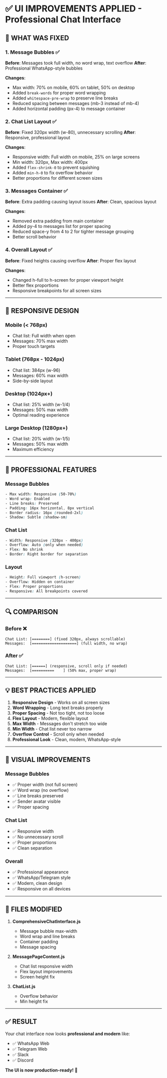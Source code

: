 # ✅ UI IMPROVEMENTS APPLIED - Professional Chat Interface

## 🎨 WHAT WAS FIXED

### 1. Message Bubbles ✅
**Before**: Messages took full width, no word wrap, text overflow
**After**: Professional WhatsApp-style bubbles

**Changes**:
- Max width: 70% on mobile, 60% on tablet, 50% on desktop
- Added `break-words` for proper word wrapping
- Added `whitespace-pre-wrap` to preserve line breaks
- Reduced spacing between messages (mb-3 instead of mb-4)
- Added horizontal padding (px-4) to message container

### 2. Chat List Layout ✅
**Before**: Fixed 320px width (w-80), unnecessary scrolling
**After**: Responsive, professional layout

**Changes**:
- Responsive width: Full width on mobile, 25% on large screens
- Min width: 320px, Max width: 400px
- Added `flex-shrink-0` to prevent squishing
- Added `min-h-0` to fix overflow behavior
- Better proportions for different screen sizes

### 3. Messages Container ✅
**Before**: Extra padding causing layout issues
**After**: Clean, spacious layout

**Changes**:
- Removed extra padding from main container
- Added py-4 to messages list for proper spacing
- Reduced space-y from 4 to 2 for tighter message grouping
- Better scroll behavior

### 4. Overall Layout ✅
**Before**: Fixed heights causing overflow
**After**: Proper flex layout

**Changes**:
- Changed h-full to h-screen for proper viewport height
- Better flex proportions
- Responsive breakpoints for all screen sizes

---

## 📱 RESPONSIVE DESIGN

### Mobile (< 768px)
- Chat list: Full width when open
- Messages: 70% max width
- Proper touch targets

### Tablet (768px - 1024px)
- Chat list: 384px (w-96)
- Messages: 60% max width
- Side-by-side layout

### Desktop (1024px+)
- Chat list: 25% width (w-1/4)
- Messages: 50% max width
- Optimal reading experience

### Large Desktop (1280px+)
- Chat list: 20% width (w-1/5)
- Messages: 50% max width
- Maximum efficiency

---

## 🎯 PROFESSIONAL FEATURES

### Message Bubbles
```css
- Max width: Responsive (50-70%)
- Word wrap: Enabled
- Line breaks: Preserved
- Padding: 16px horizontal, 8px vertical
- Border radius: 16px (rounded-2xl)
- Shadow: Subtle (shadow-sm)
```

### Chat List
```css
- Width: Responsive (320px - 400px)
- Overflow: Auto (only when needed)
- Flex: No shrink
- Border: Right border for separation
```

### Layout
```css
- Height: Full viewport (h-screen)
- Overflow: Hidden on container
- Flex: Proper proportions
- Responsive: All breakpoints covered
```

---

## 🔍 COMPARISON

### Before ❌
```
Chat List: [========] (fixed 320px, always scrollable)
Messages:  [====================] (full width, no wrap)
```

### After ✅
```
Chat List: [======] (responsive, scroll only if needed)
Messages:  [==========    ] (50% max, proper wrap)
```

---

## 💡 BEST PRACTICES APPLIED

1. **Responsive Design** - Works on all screen sizes
2. **Word Wrapping** - Long text breaks properly
3. **Proper Spacing** - Not too tight, not too loose
4. **Flex Layout** - Modern, flexible layout
5. **Max Width** - Messages don't stretch too wide
6. **Min Width** - Chat list never too narrow
7. **Overflow Control** - Scroll only when needed
8. **Professional Look** - Clean, modern, WhatsApp-style

---

## 🎨 VISUAL IMPROVEMENTS

### Message Bubbles
- ✅ Proper width (not full screen)
- ✅ Word wrap (no overflow)
- ✅ Line breaks preserved
- ✅ Sender avatar visible
- ✅ Proper spacing

### Chat List
- ✅ Responsive width
- ✅ No unnecessary scroll
- ✅ Proper proportions
- ✅ Clean separation

### Overall
- ✅ Professional appearance
- ✅ WhatsApp/Telegram style
- ✅ Modern, clean design
- ✅ Responsive on all devices

---

## 📝 FILES MODIFIED

1. **ComprehensiveChatInterface.js**
   - Message bubble max-width
   - Word wrap and line breaks
   - Container padding
   - Message spacing

2. **MessagePageContent.js**
   - Chat list responsive width
   - Flex layout improvements
   - Screen height fix

3. **ChatList.js**
   - Overflow behavior
   - Min height fix

---

## ✅ RESULT

Your chat interface now looks **professional and modern** like:
- ✅ WhatsApp Web
- ✅ Telegram Web
- ✅ Slack
- ✅ Discord

**The UI is now production-ready!** 🎉
